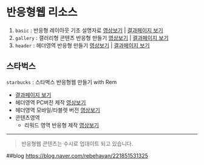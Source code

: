 # 반응형웹 리소스
1. `basic` : 반응형 레이아웃 기초 설명자료 [영상보기](https://youtu.be/97Ij0IRR__s) | [결과페이지 보기](https://rebehayan.github.io/responsive/basic/index.html)
2. `gallery` : 갤러리형 콘텐츠 반응형 만들기  [영상보기](https://youtu.be/hW9Els50rmk) | [결과페이지 보기](https://rebehayan.github.io/responsive/gallery/index.html)
3. `header` : 헤더영역 반응형 만들기 [영상보기](https://youtu.be/3OCtVllB1k4) | [결과페이지 보기](https://rebehayan.github.io/responsive/header/index.html)  

## 스타벅스
`starbucks` : 스타벅스 반응형웹 만들기 with Rem
- [결과페이지 보기](https://rebehayan.github.io/responsive/starbucks/index.html)
- 헤더영역 PC버전 제작 [영상보기](https://youtu.be/v_bxMmHQLLg)
- 헤더영역 모바일/타블렛 버전 [영상보기](https://youtu.be/2Ke7HUyc8pM)
- 콘텐츠영역
  - 리워드 영역 반응형 제작 [영상보기](https://youtu.be/2IMKc8aYph8)
***
> 반응형웹 콘텐츠는 수시로 업데이트 되고 있습니다.


##blog
https://blog.naver.com/rebehayan/221851531325
